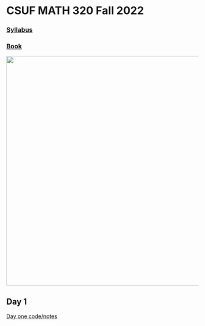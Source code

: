 # CSUF MATH 320 Fall 2022
### [Syllabus](https://github.com/jlursenbach/CSUF-MATH-320/blob/main/data/Syllabus320Fall2022.pdf)
### [Book](https://github.com/jlursenbach/CSUF-MATH-320-MATHEMATICAL-COMPUTATION-NOTES/blob/main/data/MATH320%20book.pdf)
[<img src = "https://github.com/jlursenbach/CSUF-MATH-320-MATHEMATICAL-COMPUTATION-NOTES/blob/main/data/CPSC%20320%20card.jpg" width = "600">](https://github.com/jlursenbach/CSUF-MATH-320-MATHEMATICAL-COMPUTATION-NOTES/blob/main/data/CPSC%20320%20card.jpg)

## Day 1
[Day one code/notes](https://github.com/jlursenbach/CSUF-MATH-320-MATHEMATICAL-COMPUTATION-NOTES/blob/main/day_1.m)
